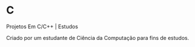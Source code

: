 # C
Projetos Em C/C++ | Estudos

Criado por um estudante de Ciência da Computação para fins de estudos.
